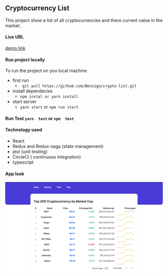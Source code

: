 ## Cryptocurrency List
This project show a list of all cryptocurrencies and there current value in the market.
#### Live URL
[demo link](https://brave-heyrovsky-2c7443.netlify.com/)

#### Run project locally 
To run the project on you local machine 
 - first  run 
    - `` git pull https://github.com/Bensigo/crypto-list.git`` 
 - install dependecies
    - ``npm instal or yarn install``
 - start server
   - ``yarn start`` or ``npm run start``

#### Run Test ``yarn  test`` or ``npm  test``

#### Technology used
  - React
  - Redux and Redux-saga (state management)
  - jest (unit testing)
  - CircleCI ( continuous integration)
  - typescript

#### App look
![Image app look](./crypto.png)
